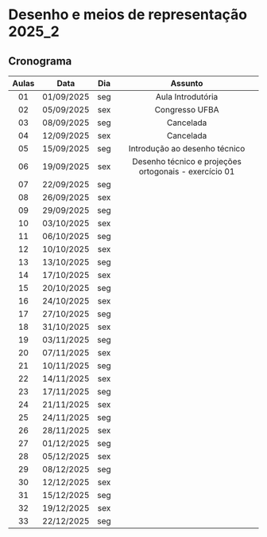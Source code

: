 # Desenho e meios de representação 2025_2

## Cronograma

|  Aulas  |    Data    |  Dia  |  Assunto  |
|:-------:|:----------:|:-----:|:---------:|
|   01    | 01/09/2025 |  seg  | Aula Introdutória |
|   02    | 05/09/2025 |  sex  | Congresso UFBA |
|   03    | 08/09/2025 |  seg  | Cancelada |
|   04    | 12/09/2025 |  sex  | Cancelada |
|   05    | 15/09/2025 |  seg  | Introdução ao desenho técnico  |
|   06    | 19/09/2025 |  sex  | Desenho técnico e projeções ortogonais - exercício 01 |
|   07    | 22/09/2025 |  seg  |           |
|   08    | 26/09/2025 |  sex  |           |
|   09    | 29/09/2025 |  seg  |           |
|   10    | 03/10/2025 |  sex  |           |
|   11    | 06/10/2025 |  seg  |           |
|   12    | 10/10/2025 |  sex  |           |
|   13    | 13/10/2025 |  seg  |           |
|   14    | 17/10/2025 |  sex  |           |
|   15    | 20/10/2025 |  seg  |           |
|   16    | 24/10/2025 |  sex  |           |
|   17    | 27/10/2025 |  seg  |           |
|   18    | 31/10/2025 |  sex  |           |
|   19    | 03/11/2025 |  seg  |           |
|   20    | 07/11/2025 |  sex  |           |
|   21    | 10/11/2025 |  seg  |           |
|   22    | 14/11/2025 |  sex  |           |
|   23    | 17/11/2025 |  seg  |           |
|   24    | 21/11/2025 |  sex  |           |
|   25    | 24/11/2025 |  seg  |           |
|   26    | 28/11/2025 |  sex  |           |
|   27    | 01/12/2025 |  seg  |           |
|   28    | 05/12/2025 |  sex  |           |
|   29    | 08/12/2025 |  seg  |           |
|   30    | 12/12/2025 |  sex  |           |
|   31    | 15/12/2025 |  seg  |           |
|   32    | 19/12/2025 |  sex  |           |
|   33    | 22/12/2025 |  seg  |           |
